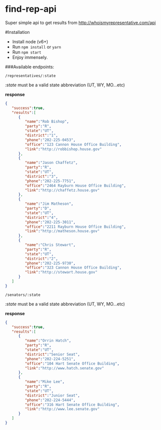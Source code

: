 # find-rep-api
Super simple api to get results from http://whoismyrepresentative.com/api

#Installation

* Install node (v6+)
* Run `npm install` or `yarn`
* Run `npm start`
* Enjoy immensely.

###Available endpoints: 

`/representatives/:state`

_:state_ must be a valid state abbreviation (UT, WY, MO...etc)

**response**
```json
{  
   "success":true,
   "results":[  
      {  
         "name":"Rob Bishop",
         "party":"R",
         "state":"UT",
         "district":"1",
         "phone":"202-225-0453",
         "office":"123 Cannon House Office Building",
         "link":"http://robbishop.house.gov"
      },
      {  
         "name":"Jason Chaffetz",
         "party":"R",
         "state":"UT",
         "district":"3",
         "phone":"202-225-7751",
         "office":"2464 Rayburn House Office Building",
         "link":"http://chaffetz.house.gov"
      },
      {  
         "name":"Jim Matheson",
         "party":"D",
         "state":"UT",
         "district":"4",
         "phone":"202-225-3011",
         "office":"2211 Rayburn House Office Building",
         "link":"http://matheson.house.gov"
      },
      {  
         "name":"Chris Stewart",
         "party":"R",
         "state":"UT",
         "district":"2",
         "phone":"202-225-9730",
         "office":"323 Cannon House Office Building",
         "link":"http://stewart.house.gov"
      }
   ]
}
```

`/senators/:state`

_:state_ must be a valid state abbreviation (UT, WY, MO...etc)

**response**
```json
{  
   "success":true,
   "results":[  
      {  
         "name":"Orrin Hatch",
         "party":"R",
         "state":"UT",
         "district":"Senior Seat",
         "phone":"202-224-5251",
         "office":"104 Hart Senate Office Building",
         "link":"http://www.hatch.senate.gov"
      },
      {  
         "name":"Mike Lee",
         "party":"R",
         "state":"UT",
         "district":"Junior Seat",
         "phone":"202-224-5444",
         "office":"316 Hart Senate Office Building",
         "link":"http://www.lee.senate.gov"
      }
   ]
}
```

